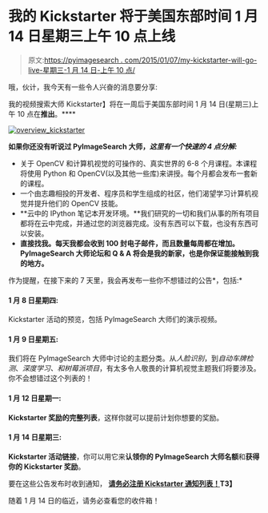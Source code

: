 # 我的 Kickstarter 将于美国东部时间 1 月 14 日星期三上午 10 点上线

> 原文:[https://pyimagesearch . com/2015/01/07/my-kickstarter-will-go-live-星期三-1 月 14 日-上午 10 点/](https://pyimagesearch.com/2015/01/07/my-kickstarter-will-go-live-wednesday-january-14th-10am/)

哦，伙计，我今天有一些令人兴奋的消息要分享:

我的视频搜索大师 Kickstarter】将在一周后于美国东部时间 1 月 14 日(星期三)上午 10 点在**推出**。****

[![overview_kickstarter](../Images/aea4e92048a5b78b72cdba1bfc084a60.png)](https://pyimagesearch.com/wp-content/uploads/2015/01/overview_kickstarter.jpg)

**如果你还没有听说过 PyImageSearch 大师，*这里有一个快速的 4 点分解:***

*   关于 OpenCV 和计算机视觉的可操作的、真实世界的 6-8 个月课程。本课程将使用 Python 和 OpenCV(以及其他一些库)来讲授。每个月都会发布一套新的课程。
*   一个由志趣相投的开发者、程序员和学生组成的社区，他们渴望学习计算机视觉并提升他们的 OpenCV 技能。
*   **云中的 IPython 笔记本开发环境。**我们研究的一切和我们从事的所有项目都将在云中完成，并通过您的浏览器完成。没有东西可以下载，也没有东西可以安装。
*   **直接找我。每天我都会收到 100 封电子邮件，而且数量每周都在增加。PyImageSearch 大师论坛和 Q & A 将会是我的新家，也是你保证能接触到我的地方。**

作为提醒，在接下来的 7 天里，我会再发布一些你不想错过的公告*，包括:*

#### 1 月 8 日星期四:

Kickstarter 活动的预览，包括 PyImageSearch 大师们的演示视频。

#### 1 月 9 日星期五:

我们将在 PyImageSearch 大师中讨论的主题分类。从*人脸识别*，到*自动车牌检测*、*深度学习、*和*树莓派项目*，有太多令人敬畏的计算机视觉主题我们将要涉及。你不会想错过这个列表的！

#### 1 月 12 日星期一:

**Kickstarter 奖励的完整列表**，这样你就可以提前计划你想要的奖励。

#### 1 月 14 日星期三:

**Kickstarter 活动链接**，你可以用它来**认领你的 PyImageSearch 大师名额**和**获得你的 Kickstarter 奖励**。

要在这些公告发布时收到通知， **[请务必注册 Kickstarter 通知列表！](https://www.getdrip.com/forms/3607544/submissions/new)T3】**

随着 1 月 14 日的临近，请务必查看您的收件箱！